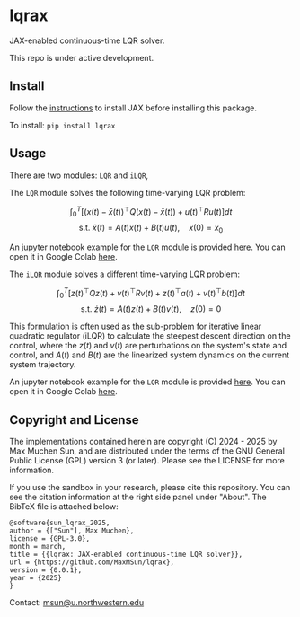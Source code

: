 # lqrax
JAX-enabled continuous-time LQR solver.

This repo is under active development.

## Install

Follow the [instructions](https://github.com/jax-ml/jax?tab=readme-ov-file#installation) to install JAX before installing this package.

To install: `pip install lqrax`

## Usage

There are two modules: `LQR` and `iLQR`,

The `LQR` module solves the following time-varying LQR problem:

$$
\int_0^T \Big[ (x(t)-\bar{x}(t))^\top Q (x(t)-\bar{x}(t)) + u(t)^\top R u(t) \Big] dt
$$
$$
\text{s.t. } \dot{x}(t) = A(t) x(t) + B(t) u(t), \quad x(0) = x_0
$$

An jupyter notebook example for the `LQR` module is provided [here](examples/lqr_example.ipynb). You can open it in Google Colab [here](https://colab.research.google.com/github/MaxMSun/lqrax/blob/main/examples/lqr_example.ipynb).

The `iLQR` module solves a different time-varying LQR problem:

$$
\int_0^T \Big[ z(t)^\top Q z(t) + v(t)^\top R v(t) + z(t)^\top a(t) + v(t)^\top b(t) \Big] dt
$$
$$
\text{s.t. } \dot{z}(t) = A(t) z(t) + B(t) v(t), \quad z(0) = 0
$$

This formulation is often used as the sub-problem for iterative linear quadratic regulator (iLQR) to calculate the steepest descent direction on the control, where the $z(t)$ and $v(t)$ are perturbations on the system's state and control, and $A(t)$ and $B(t)$ are the linearized system dynamics on the current system trajectory. 

An jupyter notebook example for the `LQR` module is provided [here](examples/ilqr_example.ipynb). You can open it in Google Colab [here](https://colab.research.google.com/github/MaxMSun/lqrax/blob/main/examples/ilqr_example.ipynb).

## Copyright and License

The implementations contained herein are copyright (C) 2024 - 2025 by Max Muchen Sun, and are distributed under the terms of the GNU General Public License (GPL) version 3 (or later). Please see the LICENSE for more information.

If you use the sandbox in your research, please cite this repository. You can see the citation information at the right side panel under "About". The BibTeX file is attached below:
```
@software{sun_lqrax_2025,
author = {["Sun"], Max Muchen},
license = {GPL-3.0},
month = march,
title = {{lqrax: JAX-enabled continuous-time LQR solver}},
url = {https://github.com/MaxMSun/lqrax},
version = {0.0.1},
year = {2025}
}
```

Contact: msun@u.northwestern.edu

